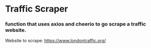 # Traffic Scraper

### function that uses axios and cheerio to go scrape a traffic website.

Website to scrape: https://www.londontraffic.org/
